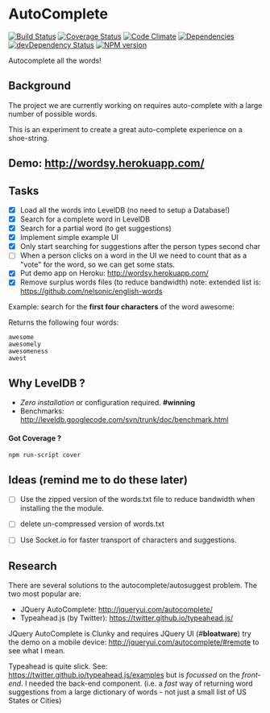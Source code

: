 AutoComplete
============
[![Build Status](https://travis-ci.org/nelsonic/ac.png?branch=master)](https://travis-ci.org/nelsonic/ac)
[![Coverage Status](https://coveralls.io/repos/nelsonic/ac/badge.png)](https://coveralls.io/r/nelsonic/ac)
[![Code Climate](https://codeclimate.com/github/nelsonic/ac.png)](https://codeclimate.com/github/nelsonic/ac)
[![Dependencies](https://david-dm.org/nelsonic/ac.png?theme=shields.io)](https://david-dm.org/nelsonic/ac)
[![devDependency Status](https://david-dm.org/nelsonic/ac/dev-status.svg)](https://david-dm.org/nelsonic/ac#info=devDependencies)
[![NPM version](https://badge.fury.io/js/ac.png)](https://npmjs.org/package/ac)

Autocomplete all the words!

## Background

The project we are currently working on requires auto-complete
with a large number of possible words.

This is an experiment to create a great auto-complete experience
on a shoe-string.

## Demo: http://wordsy.herokuapp.com/



## Tasks

- [x] Load all the words into LevelDB (no need to setup a Database!)
- [x] Search for a complete word in LevelDB
- [x] Search for a partial word (to get suggestions)
- [x] Implement simple example UI
- [x] Only start searching for suggestions after the person types second char
- [ ] When a person clicks on a word in the UI we need to count
that as a "vote" for the word, so we can get some stats.
- [x] Put demo app on Heroku: http://wordsy.herokuapp.com/
- [x] Remove surplus words files (to reduce bandwidth)
note: extended list is: https://github.com/nelsonic/english-words

Example: search for the **first four characters** of the word awesome:

Returns the following four words:
```
awesome
awesomely
awesomeness
awest
```




## Why LevelDB ?

- *Zero installation* or configuration required. **#winning**
- Benchmarks: http://leveldb.googlecode.com/svn/trunk/doc/benchmark.html


#### Got Coverage ?
```
npm run-script cover
```

## Ideas (remind me to do these later)

- [ ] Use the zipped version of the words.txt file to reduce
bandwidth when installing the the module.

- [ ] delete un-compressed version of words.txt
- [ ] Use Socket.io for faster transport of characters and suggestions.

## Research

There are several solutions to the autocomplete/autosuggest problem.
The two most popular are:

- JQuery AutoComplete: http://jqueryui.com/autocomplete/
- Typeahead.js (by Twitter): https://twitter.github.io/typeahead.js/

JQuery AutoComplete is Clunky and requires JQuery UI (#**bloatware**)
try the demo on a mobile device:
  http://jqueryui.com/autocomplete/#remote to see what I mean.

Typeahead is quite slick.
See: https://twitter.github.io/typeahead.js/examples
but is *focussed* on the *front-end*. I needed the back-end component.
(i.e. a *fast* way of returning word suggestions from a large
  dictionary of words - not just a small list of US States or Cities)

